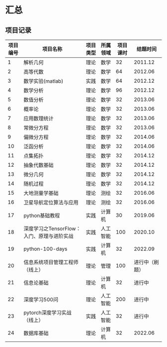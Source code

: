 # 汇总

## 项目记录
| 项目编号 | 项目名称                           | 项目类型 | 所属领域 | 项目课时 | 结题时间 |
| - | --------------- | -------- | -------- | -------- | -------- |
| 1 | 解析几何               |  理论        | 数学        | 32        | 2011.12        |
| 2 | 高等代数               |  理论        | 数学        | 64        | 2012.06        |
| 3 | 数学实验(matlab)               |  实践        | 数学        | 64        | 2012.12        |
| 4 | 数学分析               |  理论        | 数学        | 96        | 2012.12        |
| 5 | 数值分析               |  理论        | 数学        | 32        | 2013.06        |
| 6 | 概率论               |  理论        | 数学        | 32        | 2013.06        |
| 7 | 应用数理统计               |  理论        | 数学        | 32        | 2013.06        |
| 8 | 常微分方程               |  理论        | 数学        | 32        | 2013.06        |
| 9 | 偏微分方程               |  理论        | 数学        | 32        | 2014.06        |
| 10 | 泛函分析               |  理论        | 数学        | 32        | 2014.06        |
| 11 | 点集拓扑               |  理论        | 数学        | 32        | 2014.12        |
| 12 | 抽象代数基础               |  理论        | 数学        | 32        | 2014.12        |
| 13 | 微分几何               |  理论        | 数学        | 32        | 2014.12        |
| 14 | 随机过程               |  理论        | 数学        | 32        | 2014.12       |
| 15 | 大地测量学基础               |  理论        | 测绘        | 32        | 2016.06        |
| 16 | 卫星导航定位算法与应用               |  理论        | 测绘        | 32        | 2016.06        |
| 17 | python基础教程         | 实践       | 计算机        |     30     | 2019.06       |
| 18 | 深度学习之TensorFlow：入门、原理与进阶实战         | 实践       |  人工智能        |     100     | 2020.10       |
| 19 | python-100-days         | 实践       | 计算机        |     32     | 2022.09       |
| 20 | 信息系统项目管理工程师（线上）         | 理论       | 管理        |     100     | 进行中（刷题）       |
| 21 | 信息论基础         | 理论       | 计算机        |     32     | 进行中       |
| 22 | 深度学习500问         | 理论       | 人工智能        |     200     | 进行中       |
| 23 | pytorch深度学习实战（线上）         | 实践       | 人工智能        |     32     | 进行中       |
| 24 | 数据库基础         | 理论       | 计算机        |     32     | 2022.06       |